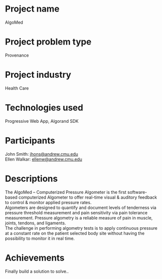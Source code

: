 # Project name
AlgoMed

# Project problem type
Provenance

# Project industry
Health Care

# Technologies used
Progressive Web App, Algorand SDK

# Participants
John Smith: jhons@andrew.cmu.edu<br/>
Ellen Walkar: ellenw@andrew.cmu.edu

# Descriptions
The AlgoMed – Computerized Pressure Algometer is the first software-based computerized Algometer to offer real-time visual & auditory feedback to control & monitor applied pressure rates.
<br/>
Algometers are designed to quantify and document levels of tenderness via pressure threshold measurement and pain sensitivity via pain tolerance measurement. Pressure algometry is a reliable measure of pain in muscle, joints, tendons, and ligaments.
<br/>
The challenge in performing algometry tests is to apply continuous pressure at a constant rate on the patient selected body site without having the possibility to monitor it in real time.

# Achievements
Finally build a solution to solve..
